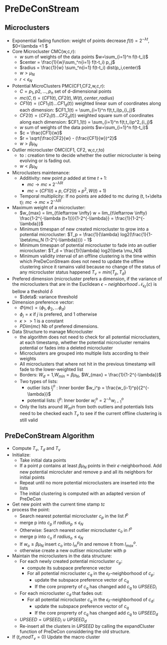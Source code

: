 # PreDeConStream

## Microclusters

+ Exponential fading function: weight of points decrease $f(t) = 2^{-\lambda t}$, $0<\lambda <1 $
+ Core Microcluster CMC(w,c,r):
	+ $w$ sum of weights of the data points $w=\sum_{i=1}^n f(t-t_i)$
	+ $center = \frac{1}{w}\sum_^n{i=1} f(t-t_i) p_j$
	+ $radius = \frac{1}{w} \sum_^n{i=1} f(t-t_i) dist(p_i,center)$
	+ $w > \mu_N$
	+ $r < \epsilon_N$
+ Potential MicroClusters PMC(CF1,CF2,w,c,r): 
	+ $C={p_1,p2,\dots , p_n}$ set of d-dimensional points
	+ $mc(C,t) = (CF1(t), CF2(t), W(t), center, radius)$
	+ $CF1(t) = \langle CF1_1(t) \dots CF1_d(t)\rangle$ weighted linear sum of coordinates along each dimension: $CF1_1(t) = \sum_{i=1}^n f(t,t_i)p_{i_j}$
	+ $CF2(t) = \langle CF2_1(t) \dots CF2_d(t)\rangle$ weighted square sum of coordinates along each dimension: $CF1_1(t) = \sum_{i=1}^n f(t,t_i)p^2_{i_j}$
	+ $w$ sum of weights of the data points $w=\sum_{i=1}^n f(t-t_i)$
	+ $c = \frac{CF1}{w}$
	+ $r = \sqrt{\frac{CF2}{w} - (\frac{CF1}{w})^2}$
	+ $w > \beta \mu_N$
+ Outlier microcluster OMC(CF1, CF2, w,c,r,to)
	+ to : creation time to decide whether the outlier microcluster is being evolving or is fading out.
	+ $w < \beta \mu_N$
+ Microclusters maintenance:
	+ Additivity: new point $p$ added at time $t+1$: 
		+ $mc \rightarrow mc \times 2^{-\lambda \delta t}$
		+ $mc = (CF1(t)+p,CF2(t)+p^2, W(t) +1)$
	+ Temporal multiplicity: If no points are added to mc during (t, t+\delta t): $mc \rightarrow mc \times 2^{-\lambda \delta t}$
+ Maximum weight of a microcluster:
	+ $w_{max} = lim_{t\leftarrow \infty} w = lim_{t\leftarrow \infty} \frac{1-2^{-\lambda (t+1)}}{1-2^{-\lambda}} = \frac{1}{1-2^{-\lambda}}$
	+ Minimum timespan of new created microcluster to grow into a potential microcluster: $T_p = \frac{1}{\lambda} log2(\frac{1}{1-\beta\mu_N (1-2^{-\lambda})}) - 1$
	+ Minimum timespan of potential microcluster to fade into an outlier microcluster: $T_d = \frac{1}{\lambda} log2(\beta \mu_N)$
	+  Minimum validity interval of an offline clustering is the time within which PreDeConStream does not need to update the offline clustering since it ramains valid because no change of the status of any microcluster status happened $T_v = min\{ T_p , T_d\}$	
+ Prefered dimension (microcluster prefers a dimension, if the variance of the microclusters that are in the Euclidean $\epsilon -neighborhood$ $\mathcal{N}_{\epsilon_F}(c)$ is bellow a theshold $\delta$
	+ $\deta$: variance threshold
+ Dimension preference vector:
	+ $\Phi(mc) = \langle \phi_1,\phi_2,\dots \phi_d  \rangle$
	+ $\phi_j = \kappa$ if $j$ is prefered, and 1 otherwise
	+ $\kappa >> 1$ is a constant
	+ $PDim(mc)$ Nb of prefered dimensions.
+ Data Structure to manage Microcluster
	+ the algorithm does not need to check for all potential microclusters, at each timestamp, whether the potential microcluster remains potential or fades into a deleted microcluster
	+ Microclusters are grouped into multiple lists according to their weights
	+ All microclusters that where not hit in the previous timestamp will fade to the lower-weighted list
	+ Borders: $W_d = 1$,$W_{min} = \beta \mu_N$, $W_{max} = \frac{1}{1-2^{-\lambda}}$ 
	+ Two types of lists:
		+ outlier lists $l_j^o$ : Inner border $w_i^p = \frac{w_{i-1}^p}{2^{-\lambda}}$
		+ potential lists: $l_i^p$: Inner border $w^o_i = 2^{-\lambda} w^o_{i-1}$ 
	+ Only the lists around $W_min$ from both outliers and potentials lists need to be checked each $T_v$ to see if the current offline clustering is still valid

## PreDeConStream Algorithm
+ Compute  $T_v$, $T_d$ and $T_v$
+ Initialize:
	+ Take initial data points
	+ If a point $p$ contains at least $\beta \mu_N$ points in their $\epsilon$-neighborhood. Add new potential microcluter and remove p and all its neighbors for initial points
	+ Repeat until no more potential microclusters are inserted into the lists
	+ The initial clustering is computed with an adapted version of PreDeCon
+ Get new point with the current time stamp $tc$
+ process the point:
	+ Search nearest potential microcluster $c_p$ in the list $l^p$
	+ merge p into $c_p$ if $radius_p \leq \epsilon_N$
	+ Otherwise: Search nearest outlier microcluster $c_o$ in $l^o$
	+ merge p into $c_o$ if $radius_o \leq \epsilon_N$ 
	+ If $w_o \geq \beta \mu_N$ insert $c_o$ into $l^p_min$ and remove it from $l^o_{max}$.
	+ otherwise create a new outliser microcluster with p
+ Maintain the microclusters in the data structure:
	+ For each newly created potential microcluster $c_p$:
		+ compute its subspace preference vector 
		+ For all potential microcluster $c_q$ in the $\epsilon_F$-neighborhood of $c_p$:
			+ update the subspace preference vector of $c_q$
			+ If the core proprerty of $c_q$ has changed add $c_q$ to $UPSEED_i$
	+ For each microcluster $c_d$ that fades out:
		+ For all potential microcluster $c_q$ in the $\epsilon_F$-neighborhood of $c_d$:
			+ update the subspace preference vector of $c_q$
			+ If the core proprerty of $c_q$ has changed add $c_q$ to $UPSEED_d$
	+ $UPSEED = UPSEED_i \cup UPSEED_d$
	+ Re-insert all the clusters in $UPSEED$ by calling the expandCluster function of PreDeCon considdering the old structure.
+ If ($t_c mod T_v = 0$) Update the macro cluster


